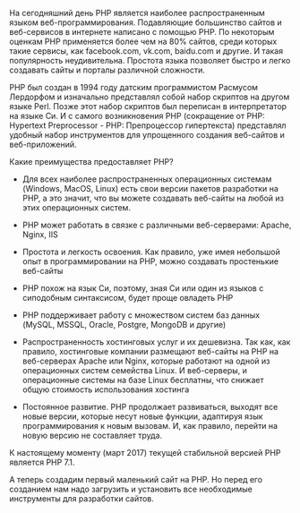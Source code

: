 На сегодняшний день PHP является наиболее распространенным языком веб-программирования. Подавляющие большинство сайтов и веб-сервисов в интернете написано с помощью PHP. По некоторым оценкам PHP применяется более чем на 80% сайтов, среди которых такие сервисы, как facebook.com, vk.com, baidu.com и другие. И такая популярность неудивительна. Простота языка позволяет быстро и легко создавать сайты и порталы различной сложности.

PHP был создан в 1994 году датским программистом Расмусом Лердорфом и изначально представлял собой набор скриптов на другом языке Perl. Позже этот набор скриптов был переписан в интерпретатор на языке Си. И с самого возникновения PHP (сокращение от PHP: Hypertext Preprocessor - PHP: Препроцессор гипертекста) представлял удобный набор инструментов для упрощенного создания веб-сайтов и веб-приложений.

Какие преимущества предоставляет PHP?

- Для всех наиболее распространенных операционных системам (Windows, MacOS, Linux) есть свои версии пакетов разработки на PHP, а это значит, что вы можете создавать веб-сайты на любой из этих операционных систем.

- PHP может работать в связке с различными веб-серверами: Apache, Nginx, IIS

- Простота и легкость освоения. Как правило, уже имея небольшой опыт в программировании на PHP, можно создавать простенькие веб-сайты

- PHP похож на язык Си, поэтому, зная Си или один из языков с сиподобным синтаксисом, будет проще овладеть PHP

- PHP поддерживает работу с множеством систем баз данных (MySQL, MSSQL, Oracle, Postgre, MongoDB и другие)

- Распространенность хостинговых услуг и их дешевизна. Так как, как правило, хостинговые компании размещают веб-сайты на PHP на веб-серверах Apache или Nginx, которые работают на одной из операционных систем семейства Linux. И веб-серверы, и операционные системы на базе Linux бесплатны, что снижает общую стоимость использования хостинга

- Постоянное развитие. PHP продолжает развиваться, выходят все новые версии, которые несут новые функции, адаптируя язык программирования к новым вызовам. И, как правило, перейти на новую версию не составляет труда.

К настоящему моменту (март 2017) текущей стабильной версией PHP является PHP 7.1.

А теперь создадим первый маленький сайт на PHP. Но перед его созданием нам надо загрузить и установить все необходимые инструменты для разработки сайтов.